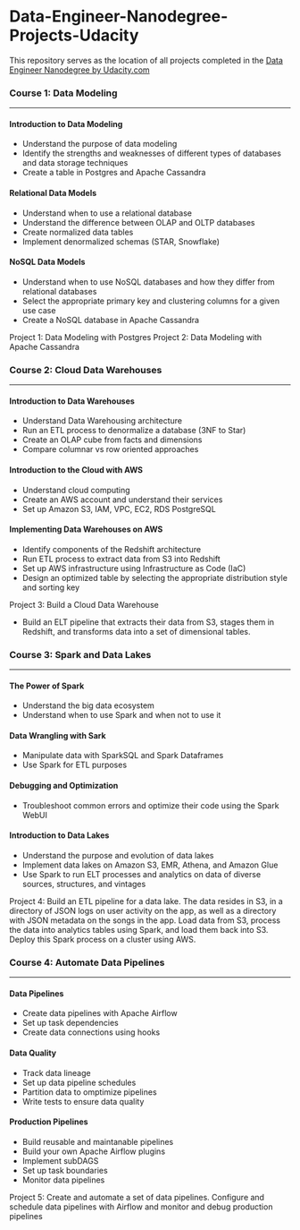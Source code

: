 # Data-Engineer-Nanodegree-Projects-Udacity
 This repository serves as the location of all projects completed in the [Data Engineer Nanodegree by Udacity.com](https://www.udacity.com/course/data-engineer-nanodegree--nd027)

### Course 1: Data Modeling
------------------------------------------------------------------------------

#### Introduction to Data Modeling
* Understand the purpose of data modeling
* Identify the strengths and weaknesses of different types of databases and data storage techniques
* Create a table in Postgres and Apache Cassandra

#### Relational Data Models
* Understand when to use a relational database
* Understand the difference between OLAP and OLTP databases
* Create normalized data tables
* Implement denormalized schemas (STAR, Snowflake)

#### NoSQL Data Models
* Understand when to use NoSQL databases and how they differ from relational databases 
* Select the appropriate primary key and clustering columns for a given use case
* Create a NoSQL database in Apache Cassandra

Project 1: Data Modeling with Postgres
Project 2: Data Modeling with Apache Cassandra

### Course 2: Cloud Data Warehouses 
------------------------------------------------------------------------------

#### Introduction to Data Warehouses 
* Understand Data Warehousing architecture
* Run an ETL process to denormalize a database (3NF to Star)
* Create an OLAP cube from facts and dimensions
* Compare columnar vs row oriented approaches

#### Introduction to the Cloud with AWS
* Understand cloud computing
* Create an AWS account and understand their services 
* Set up Amazon S3, IAM, VPC, EC2, RDS PostgreSQL

#### Implementing Data Warehouses on AWS 
* Identify components of the Redshift architecture
* Run ETL process to extract data from S3 into Redshift
* Set up AWS infrastructure using Infrastructure as Code (IaC)
* Design an optimized table by selecting the appropriate distribution style and sorting key 

Project 3: Build a Cloud Data Warehouse
 * Build an ELT pipeline that extracts their data from S3, stages them in Redshift, and transforms data into a set of dimensional tables.

### Course 3: Spark and Data Lakes 
-------------------------------------------------------------------------------

#### The Power of Spark
* Understand the big data ecosystem 
* Understand when to use Spark and when not to use it

#### Data Wrangling with Sark
* Manipulate data with SparkSQL and Spark Dataframes
* Use Spark for ETL purposes 

#### Debugging and Optimization
* Troubleshoot common errors and optimize their code using the Spark WebUI

#### Introduction to Data Lakes
* Understand the purpose and evolution of data lakes 
* Implement data lakes on Amazon S3, EMR, Athena, and Amazon Glue
* Use Spark to run ELT processes and analytics on data of diverse sources, structures, and vintages

Project 4: Build an ETL pipeline for a data lake. The data resides in S3, in a directory of JSON logs on user activity on the app, as well as a directory with JSON metadata on the songs in the app. Load data from S3, process the data into analytics tables using Spark, and load them back into S3. Deploy this Spark process on a cluster using AWS.

### Course 4: Automate Data Pipelines
-----------------------------------------------------------------------------

#### Data Pipelines
* Create data pipelines with Apache Airflow
* Set up task dependencies 
* Create data connections using hooks

#### Data Quality
* Track data lineage 
* Set up data pipeline schedules
* Partition data to omptimize pipelines
* Write tests to ensure data quality

#### Production Pipelines
* Build reusable and maintanable pipelines
* Build your own Apache Airflow plugins 
* Implement subDAGS
* Set up task boundaries 
* Monitor data pipelines

Project 5: Create and automate a set of data pipelines. Configure and schedule data pipelines with Airflow and monitor and debug production pipelines
